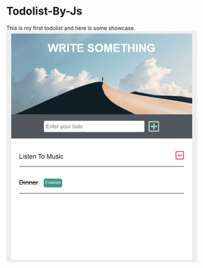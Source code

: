 # Todolist-By-Js
This is my first todolist and here is some showcase.
![](https://github.com/pzfender-pp/Todolist-By-Js/blob/main/img/Todo_Showcase.PNG)
